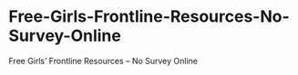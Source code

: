 # Free-Girls-Frontline-Resources-No-Survey-Online
Free Girls’ Frontline Resources – No Survey Online
